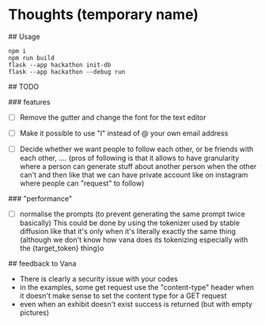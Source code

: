 # Thoughts (temporary name)

## Usage

```
npm i
npm run build
flask --app hackathon init-db
flask --app hackathon --debug run
```

## TODO

### features

* [ ] Remove the gutter and change the font for the text editor
* [ ] Make it possible to use "I" instead of @ your own email address
* [ ] Decide whether we want people to follow each other, or be friends with each other, .... (pros of following is that it allows to have granularity where a person can generate stuff about another person when the other can't and then like that we can have private account like on instagram where people can "request" to follow)


### "performance"

* [ ] normalise the prompts (to prevent generating the same prompt twice basically) This could be done by using the tokenizer used by stable diffusion like that it's only when it's literally exactly the same thing (although we don't know how vana does its tokenizing especially with the {target_token} thing)o

## feedback to Vana

* There is clearly a security issue with your codes
* in the examples, some get request use the "content-type" header when it
  doesn't make sense to set the content type for a GET request
* even when an exhibit doesn't exist success is returned (but with empty pictures)

